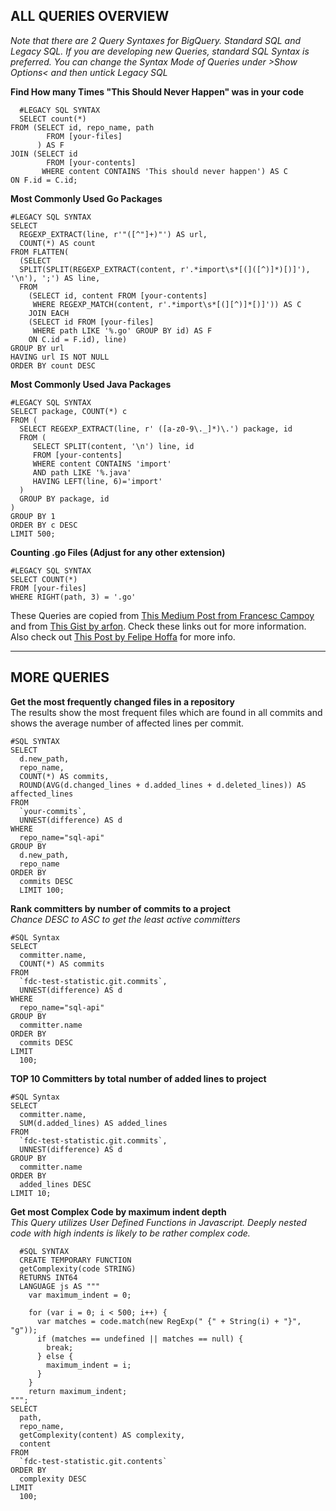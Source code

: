 **ALL QUERIES OVERVIEW**
--------------------
*Note that there are 2 Query Syntaxes for BigQuery. Standard SQL and Legacy SQL. If you are developing new Queries, standard SQL Syntax is preferred. You can change the Syntax Mode of Queries under >Show Options< and then untick Legacy SQL*
<br>

**Find How many Times "This Should Never Happen" was in your code**

  
      #LEGACY SQL SYNTAX
      SELECT count(*)
    FROM (SELECT id, repo_name, path
            FROM [your-files]
          ) AS F
    JOIN (SELECT id
            FROM [your-contents]
           WHERE content CONTAINS 'This should never happen') AS C
    ON F.id = C.id;


**Most Commonly Used Go Packages**

    #LEGACY SQL SYNTAX
    SELECT
      REGEXP_EXTRACT(line, r'"([^"]+)"') AS url,
      COUNT(*) AS count
    FROM FLATTEN(
      (SELECT
      SPLIT(SPLIT(REGEXP_EXTRACT(content, r'.*import\s*[(]([^)]*)[)]'), '\n'), ';') AS line,
      FROM
        (SELECT id, content FROM [your-contents]
         WHERE REGEXP_MATCH(content, r'.*import\s*[(][^)]*[)]')) AS C
        JOIN EACH
        (SELECT id FROM [your-files]
         WHERE path LIKE '%.go' GROUP BY id) AS F
        ON C.id = F.id), line)
    GROUP BY url
    HAVING url IS NOT NULL
    ORDER BY count DESC

**Most Commonly Used Java Packages**

    #LEGACY SQL SYNTAX
    SELECT package, COUNT(*) c
    FROM (
      SELECT REGEXP_EXTRACT(line, r' ([a-z0-9\._]*)\.') package, id
      FROM (
         SELECT SPLIT(content, '\n') line, id
         FROM [your-contents]
         WHERE content CONTAINS 'import'
         AND path LIKE '%.java'
         HAVING LEFT(line, 6)='import'
      )
      GROUP BY package, id
    )
    GROUP BY 1
    ORDER BY c DESC
    LIMIT 500;

**Counting .go Files (Adjust for any other extension)**

    #LEGACY SQL SYNTAX
    SELECT COUNT(*)
    FROM [your-files]
    WHERE RIGHT(path, 3) = '.go'

These Queries are copied from [This Medium Post from Francesc Campoy](https://medium.com/google-cloud/analyzing-go-code-with-bigquery-485c70c3b451) and from [This Gist by arfon](https://gist.github.com/arfon/49ca314a5b0a00b1ebf91167db3ff02c). Check these links out for more information. Also check out [This Post by Felipe Hoffa](https://medium.com/google-cloud/github-on-bigquery-analyze-all-the-code-b3576fd2b150) for more info.


----------

**MORE QUERIES**
------------

**Get the most frequently changed files in a repository** <br>
The results show the most frequent files which are found in all commits and shows the average number of affected lines per commit.

    #SQL SYNTAX
    SELECT
      d.new_path,
      repo_name,
      COUNT(*) AS commits,
      ROUND(AVG(d.changed_lines + d.added_lines + d.deleted_lines)) AS affected_lines
    FROM
      `your-commits`,
      UNNEST(difference) AS d
    WHERE
      repo_name="sql-api"
    GROUP BY
      d.new_path,
      repo_name
    ORDER BY
      commits DESC
      LIMIT 100;


**Rank committers by number of commits to a project** <br>
*Chance DESC to ASC to get the least active committers*

    #SQL Syntax
    SELECT
      committer.name,
      COUNT(*) AS commits
    FROM
      `fdc-test-statistic.git.commits`,
      UNNEST(difference) AS d
    WHERE
      repo_name="sql-api"
    GROUP BY
      committer.name
    ORDER BY
      commits DESC
    LIMIT
      100;

**TOP 10 Committers by total number of added lines to project** <br>
    
    #SQL Syntax
    SELECT
      committer.name,
      SUM(d.added_lines) AS added_lines
    FROM
      `fdc-test-statistic.git.commits`,
      UNNEST(difference) AS d
    GROUP BY
      committer.name
    ORDER BY
      added_lines DESC
    LIMIT 10;

**Get most Complex Code by maximum indent depth** <br>
*This Query utilizes User Defined Functions in Javascript. Deeply nested code with high indents is likely to be rather complex code.*

      #SQL SYNTAX
      CREATE TEMPORARY FUNCTION
      getComplexity(code STRING)
      RETURNS INT64
      LANGUAGE js AS """
        var maximum_indent = 0;

        for (var i = 0; i < 500; i++) {
          var matches = code.match(new RegExp(" {" + String(i) + "}", "g"));
          if (matches == undefined || matches == null) {
            break;
          } else {
            maximum_indent = i;
          }
        }
        return maximum_indent;
    """;
    SELECT
      path,
      repo_name,
      getComplexity(content) AS complexity,
      content
    FROM
      `fdc-test-statistic.git.contents`
    ORDER BY
      complexity DESC
    LIMIT
      100;
